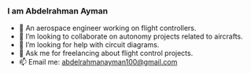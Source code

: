 ### I am Abdelrahman Ayman

- 🔭 An aerospace engineer working on flight controllers.
- 🤝 I’m looking to collaborate on autonomy projects related to aircrafts.
- 🤔 I’m looking for help with circuit diagrams.
- 💬 Ask me for freelancing about flight control projects.
- 📫 Email me: abdelrahmanayman100@gmail.com

<!--
**IAbdelrahmanI/IAbdelrahmanI** is a ✨ _special_ ✨ repository because its `README.md` (this file) appears on your GitHub profile.

Here are some ideas to get you started:

-->
